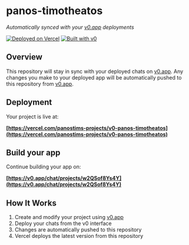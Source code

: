 # panos-timotheatos

*Automatically synced with your [v0.app](https://v0.app) deployments*

[![Deployed on Vercel](https://img.shields.io/badge/Deployed%20on-Vercel-black?style=for-the-badge&logo=vercel)](https://vercel.com/panostims-projects/v0-panos-timotheatos)
[![Built with v0](https://img.shields.io/badge/Built%20with-v0.app-black?style=for-the-badge)](https://v0.app/chat/projects/w2QSof8Ys4Y)

## Overview

This repository will stay in sync with your deployed chats on [v0.app](https://v0.app).
Any changes you make to your deployed app will be automatically pushed to this repository from [v0.app](https://v0.app).

## Deployment

Your project is live at:

**[https://vercel.com/panostims-projects/v0-panos-timotheatos](https://vercel.com/panostims-projects/v0-panos-timotheatos)**

## Build your app

Continue building your app on:

**[https://v0.app/chat/projects/w2QSof8Ys4Y](https://v0.app/chat/projects/w2QSof8Ys4Y)**

## How It Works

1. Create and modify your project using [v0.app](https://v0.app)
2. Deploy your chats from the v0 interface
3. Changes are automatically pushed to this repository
4. Vercel deploys the latest version from this repository

